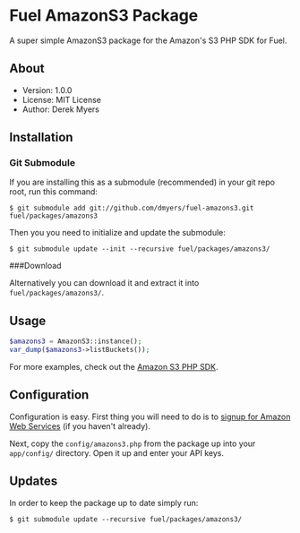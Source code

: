 # Fuel AmazonS3 Package

A super simple AmazonS3 package for the Amazon's S3 PHP SDK for Fuel.

## About
* Version: 1.0.0
* License: MIT License
* Author: Derek Myers

## Installation

### Git Submodule

If you are installing this as a submodule (recommended) in your git repo root, run this command:

	$ git submodule add git://github.com/dmyers/fuel-amazons3.git fuel/packages/amazons3

Then you you need to initialize and update the submodule:

	$ git submodule update --init --recursive fuel/packages/amazons3/

###Download

Alternatively you can download it and extract it into `fuel/packages/amazons3/`.

## Usage

```php
$amazons3 = AmazonS3::instance();
var_dump($amazons3->listBuckets());
```

For more examples, check out the [Amazon S3 PHP SDK](https://github.com/tpyo/amazon-s3-php-class).

## Configuration

Configuration is easy. First thing you will need to do is to [signup for Amazon Web Services](https://aws-portal.amazon.com/gp/aws/developer/registration/index.html) (if you haven't already).

Next, copy the `config/amazons3.php` from the package up into your `app/config/` directory. Open it up and enter your API keys.

## Updates

In order to keep the package up to date simply run:

	$ git submodule update --recursive fuel/packages/amazons3/
